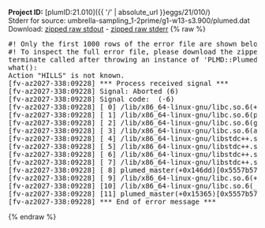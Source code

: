 **Project ID:** [plumID:21.010]({{ '/' | absolute_url }}eggs/21/010/)  
Stderr for source:  umbrella-sampling_1-2prime/g1-w13-s3.900/plumed.dat   
Download: [zipped raw stdout](plumed.dat.plumed_master.stdout.txt.zip) - [zipped raw stderr](plumed.dat.plumed_master.stderr.txt.zip) 
{% raw %}
<pre>
#! Only the first 1000 rows of the error file are shown below
#! To inspect the full error file, please download the zipped raw stderr file above
terminate called after throwing an instance of 'PLMD::Plumed::Exception'
what():
Action "HILLS" is not known.
[fv-az2027-338:09228] *** Process received signal ***
[fv-az2027-338:09228] Signal: Aborted (6)
[fv-az2027-338:09228] Signal code:  (-6)
[fv-az2027-338:09228] [ 0] /lib/x86_64-linux-gnu/libc.so.6(+0x45330)[0x7f78f9245330]
[fv-az2027-338:09228] [ 1] /lib/x86_64-linux-gnu/libc.so.6(pthread_kill+0x11c)[0x7f78f929eb2c]
[fv-az2027-338:09228] [ 2] /lib/x86_64-linux-gnu/libc.so.6(gsignal+0x1e)[0x7f78f924527e]
[fv-az2027-338:09228] [ 3] /lib/x86_64-linux-gnu/libc.so.6(abort+0xdf)[0x7f78f92288ff]
[fv-az2027-338:09228] [ 4] /lib/x86_64-linux-gnu/libstdc++.so.6(+0xa5ff5)[0x7f78f96a5ff5]
[fv-az2027-338:09228] [ 5] /lib/x86_64-linux-gnu/libstdc++.so.6(+0xbb0da)[0x7f78f96bb0da]
[fv-az2027-338:09228] [ 6] /lib/x86_64-linux-gnu/libstdc++.so.6(_ZSt10unexpectedv+0x0)[0x7f78f96a5a55]
[fv-az2027-338:09228] [ 7] /lib/x86_64-linux-gnu/libstdc++.so.6(+0xa5a6f)[0x7f78f96a5a6f]
[fv-az2027-338:09228] [ 8] plumed_master(+0x146dd)[0x5557b57a06dd]
[fv-az2027-338:09228] [ 9] /lib/x86_64-linux-gnu/libc.so.6(+0x2a1ca)[0x7f78f922a1ca]
[fv-az2027-338:09228] [10] /lib/x86_64-linux-gnu/libc.so.6(__libc_start_main+0x8b)[0x7f78f922a28b]
[fv-az2027-338:09228] [11] plumed_master(+0x15365)[0x5557b57a1365]
[fv-az2027-338:09228] *** End of error message ***
</pre>
{% endraw %}
